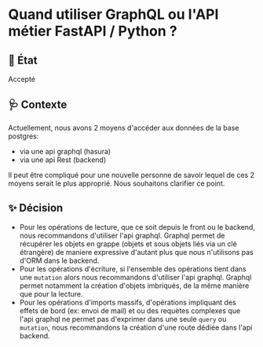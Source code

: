 # Quand utiliser GraphQL ou l'API métier FastAPI / Python ?


## :memo: État

Accepté

## :stethoscope: Contexte

Actuellement, nous avons 2 moyens d'accéder aux données de la base postgres:
- via une api graphql  (hasura)
- via une api Rest (backend)

Il peut être compliqué pour une nouvelle personne de savoir lequel de ces 2 moyens serait le plus approprié.
Nous souhaitons clarifier ce point.

## :sparkles: Décision

- Pour les opérations de lecture, que ce soit depuis le front ou le backend, nous recommandons d'utiliser l'api graphql.
Graphql permet de récupérer les objets en grappe (objets et sous objets liés via un clé étrangère) de maniere expressive d'autant plus que nous n'utilisons pas d'ORM dans le backend.
- Pour les opérations d'écriture, si l'ensemble des opérations tient dans une `mutation` alors nous recommandons d'utiliser l'api graphql. Graphql permet notamment la création d'objets imbriqués, de la même manière que pour la lecture.
- Pour les opérations d'imports massifs, d'opérations impliquant des effets de bord (ex: envoi de mail) et ou des requètes complexes
que l'api graphql ne permet pas d'exprimer dans une seule `query` ou `mutation`, nous recommandons la création d'une route dédiée dans l'api backend.
